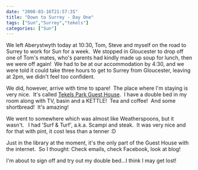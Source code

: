 ```yaml
---
date: "2008-03-16T21:57:35"
title: "Down to Surrey - Day One"
tags: ["Sun","Surrey","tekels"]
categories: ["Sun"]
---
```


We left Aberystwyth today at 10:30, Tom, Steve and myself on the road to Surrey to work for Sun for a week.  We stopped in Gloucester to drop off one of Tom's mates, who's parents had kindly made up soup for lunch, then we were off again!  We had to be at our accommodation by 4:30, and we were told it could take three hours to get to Surrey from Gloucester, leaving at 2pm, we didn't feel too confident.

We did, however, arrive with time to spare!  The place where I'm staying is very nice.  It's called [Tekels Park Guest House][1].  I have a double bed in my room along with TV, basin and a KETTLE!  Tea and coffee!  And some shortbread!  It's amazing!

We went to somewhere which was almost like Weatherspoons, but it wasn't.   I had 'Surf &amp; Turf', a.k.a. Scampi and steak.  It was very nice and for that with pint, it cost less than a tenner :D

Just in the library at the moment, it's the only part of the Guest House with the internet.  So I thought: Check emails, check Facebook, look at blog!

I'm about to sign off and try out my double bed...I think I may get lost!

  [1]: http://www.tekelspark.co.uk
